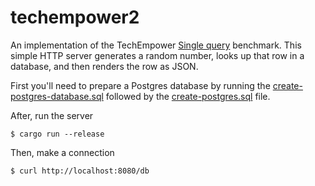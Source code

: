 # techempower2

An implementation of the TechEmpower [Single query][bench] benchmark. This
simple HTTP server generates a random number, looks up that row in a database,
and then renders the row as JSON.

[bench]: https://www.techempower.com/benchmarks/#section=data-r12&hw=peak&test=db

First you'll need to prepare a Postgres database by running the
[create-postgres-database.sql](https://github.com/TechEmpower/FrameworkBenchmarks/blob/master/config/create-postgres-database.sql)
followed by the
[create-postgres.sql](https://github.com/TechEmpower/FrameworkBenchmarks/blob/master/config/create-postgres.sql)
file.

After, run the server

```
$ cargo run --release
```

Then, make a connection

```
$ curl http://localhost:8080/db
```
